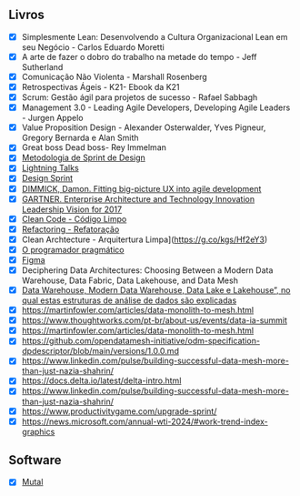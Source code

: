 
## Livros

- [x] Simplesmente Lean: Desenvolvendo a Cultura Organizacional Lean em seu Negócio - Carlos Eduardo Moretti
- [x] A arte de fazer o dobro do trabalho na metade do tempo - Jeff Sutherland
- [x] Comunicação Não Violenta - Marshall Rosenberg
- [x] Retrospectivas Ágeis - K21- Ebook da K21
- [x] Scrum: Gestão ágil para projetos de sucesso - Rafael Sabbagh
- [x] Management 3.0 - Leading Agile Developers, Developing Agile Leaders - Jurgen Appelo
- [x] Value Proposition Design - Alexander Osterwalder, Yves Pigneur, Gregory Bernarda e Alan Smith
- [x] Great boss Dead boss- Rey Immelman
- [x] [Metodologia de Sprint de Design](https://designsprintkit.withgoogle.com/methodology/overview)
- [x] [Lightning Talks](https://designsprintkit.withgoogle.com/assets/tools/Template%20for%20Lightning%20Talks.pdf)
- [x] [Design Sprint](https://ajsmart.com/design-sprints)
- [x] [DIMMICK, Damon. Fitting big-picture UX into agile development](https://www.smashingmagazine.com/2012/11/design-spikes-fit-bigpicture-ux-agile-development)
- [x] [GARTNER. Enterprise Architecture and Technology Innovation Leadership Vision for 2017](https://www.gartner.com/binaries/content/assets/events/keywords/enterprise-architecture/epaeu17/enterprise_architecture_and__tech-innovation.pdf)
- [x] [Clean Code - Código Limpo](https://g.co/kgs/62wx9t)
- [x] [Refactoring - Refatoração](https://g.co/kgs/Hf2eY3)
- [x] Clean Archtecture - Arquitertura Limpa](https://g.co/kgs/Hf2eY3)
- [x] [O programador pragmático](https://g.co/kgs/5nbqB3)
- [x] [Figma](https://www.figma.com/) 
- [x] Deciphering Data Architectures: Choosing Between a Modern Data Warehouse, Data Fabric, Data Lakehouse, and Data Mesh
- [x] [Data Warehouse, Modern Data Warehouse, Data Lake e Lakehouse”, no qual estas estruturas de análise de dados são explicadas](https://www.cdbdatasolutions.com.br/blog/data-warehouse-modern-data-warehouse-data-lake-e-lakehouse/)
- [x] https://martinfowler.com/articles/data-monolith-to-mesh.html
- [x] https://www.thoughtworks.com/pt-br/about-us/events/data-ia-summit
- [x] https://martinfowler.com/articles/data-monolith-to-mesh.html
- [x] https://github.com/opendatamesh-initiative/odm-specification-dpdescriptor/blob/main/versions/1.0.0.md
- [x] https://www.linkedin.com/pulse/building-successful-data-mesh-more-than-just-nazia-shahrin/
- [x] https://docs.delta.io/latest/delta-intro.html
- [x] https://www.linkedin.com/pulse/building-successful-data-mesh-more-than-just-nazia-shahrin/
- [x] https://www.productivitygame.com/upgrade-sprint/
- [x] https://news.microsoft.com/annual-wti-2024/#work-trend-index-graphics

## Software
- [x] [Mutal](https://mural.co/)




